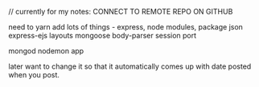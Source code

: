 // currently for my notes:
CONNECT TO REMOTE REPO ON GITHUB

need to yarn add lots of things -
express,
node modules,
package json
express-ejs layouts
mongoose
body-parser
session
port

mongod
nodemon app


later want to change it so that it automatically comes up with date posted when you post.
